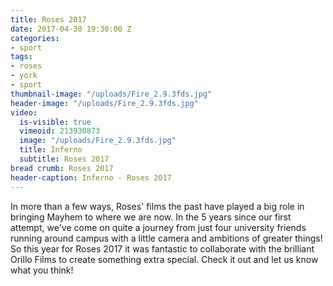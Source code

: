 ```yaml
---
title: Roses 2017
date: 2017-04-30 19:30:00 Z
categories:
- sport
tags:
- roses
- york
- sport
thumbnail-image: "/uploads/Fire_2.9.3fds.jpg"
header-image: "/uploads/Fire_2.9.3fds.jpg"
video:
  is-visible: true
  vimeoid: 213930873
  image: "/uploads/Fire_2.9.3fds.jpg"
  title: Inferno
  subtitle: Roses 2017
bread crumb: Roses 2017
header-caption: Inferno - Roses 2017
---
```


In more than a few ways, Roses' films the past have played a big role in bringing Mayhem to where we are now. In the 5 years since our first attempt, we've come on quite a journey from just four university friends running around campus with a little camera and ambitions of greater things!
So this year for Roses 2017 it was fantastic to collaborate with the brilliant Orillo Films to create something extra special. Check it out and let us know what you think!